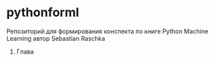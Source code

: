 # pythonforml
Репозиторий для формирования конспекта по книге Python Machine Learning автор Sebastian Raschka
1. Глава